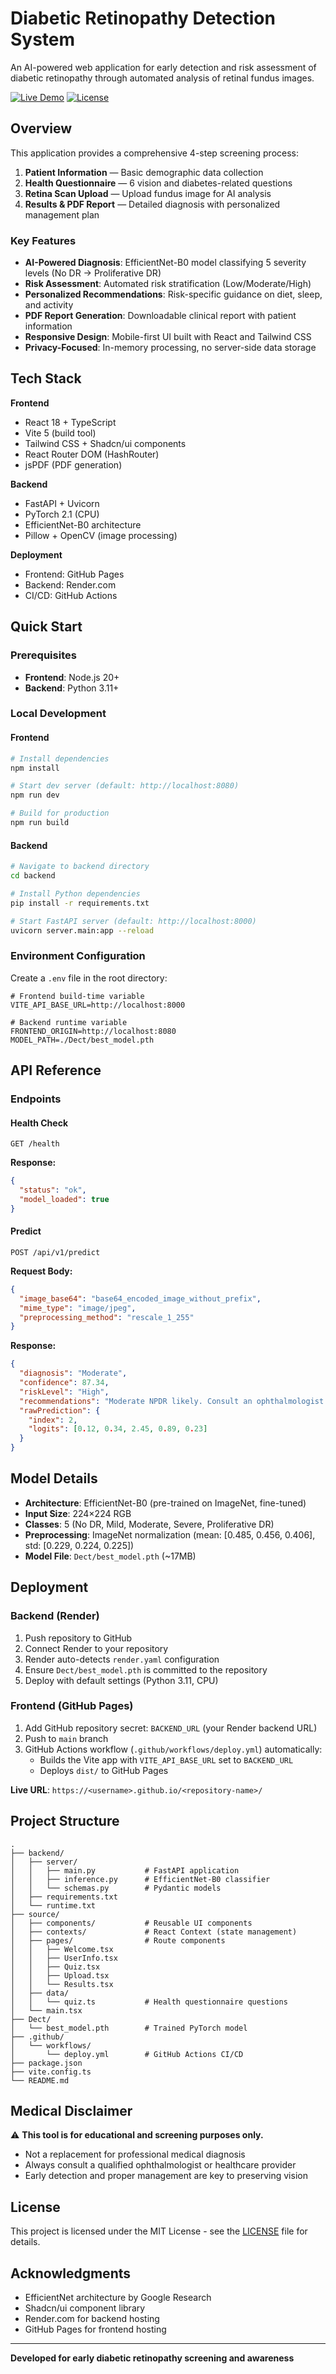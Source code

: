 # Diabetic Retinopathy Detection System

An AI-powered web application for early detection and risk assessment of diabetic retinopathy through automated analysis of retinal fundus images.

[![Live Demo](https://img.shields.io/badge/demo-live-brightgreen)](https://rishi5377.github.io/Diabetic-Retinopathy-Detector_2/)
[![License](https://img.shields.io/badge/license-MIT-blue.svg)](LICENSE)

## Overview

This application provides a comprehensive 4-step screening process:
1. **Patient Information** — Basic demographic data collection
2. **Health Questionnaire** — 6 vision and diabetes-related questions
3. **Retina Scan Upload** — Upload fundus image for AI analysis
4. **Results & PDF Report** — Detailed diagnosis with personalized management plan

### Key Features

- **AI-Powered Diagnosis**: EfficientNet-B0 model classifying 5 severity levels (No DR → Proliferative DR)
- **Risk Assessment**: Automated risk stratification (Low/Moderate/High)
- **Personalized Recommendations**: Risk-specific guidance on diet, sleep, and activity
- **PDF Report Generation**: Downloadable clinical report with patient information
- **Responsive Design**: Mobile-first UI built with React and Tailwind CSS
- **Privacy-Focused**: In-memory processing, no server-side data storage

## Tech Stack

**Frontend**
- React 18 + TypeScript
- Vite 5 (build tool)
- Tailwind CSS + Shadcn/ui components
- React Router DOM (HashRouter)
- jsPDF (PDF generation)

**Backend**
- FastAPI + Uvicorn
- PyTorch 2.1 (CPU)
- EfficientNet-B0 architecture
- Pillow + OpenCV (image processing)

**Deployment**
- Frontend: GitHub Pages
- Backend: Render.com
- CI/CD: GitHub Actions

## Quick Start

### Prerequisites

- **Frontend**: Node.js 20+
- **Backend**: Python 3.11+

### Local Development

#### Frontend

```bash
# Install dependencies
npm install

# Start dev server (default: http://localhost:8080)
npm run dev

# Build for production
npm run build
```

#### Backend

```bash
# Navigate to backend directory
cd backend

# Install Python dependencies
pip install -r requirements.txt

# Start FastAPI server (default: http://localhost:8000)
uvicorn server.main:app --reload
```

### Environment Configuration

Create a `.env` file in the root directory:

```env
# Frontend build-time variable
VITE_API_BASE_URL=http://localhost:8000

# Backend runtime variable
FRONTEND_ORIGIN=http://localhost:8080
MODEL_PATH=./Dect/best_model.pth
```

## API Reference

### Endpoints

#### Health Check
```http
GET /health
```
**Response:**
```json
{
  "status": "ok",
  "model_loaded": true
}
```

#### Predict
```http
POST /api/v1/predict
```
**Request Body:**
```json
{
  "image_base64": "base64_encoded_image_without_prefix",
  "mime_type": "image/jpeg",
  "preprocessing_method": "rescale_1_255"
}
```
**Response:**
```json
{
  "diagnosis": "Moderate",
  "confidence": 87.34,
  "riskLevel": "High",
  "recommendations": "Moderate NPDR likely. Consult an ophthalmologist...",
  "rawPrediction": {
    "index": 2,
    "logits": [0.12, 0.34, 2.45, 0.89, 0.23]
  }
}
```

## Model Details

- **Architecture**: EfficientNet-B0 (pre-trained on ImageNet, fine-tuned)
- **Input Size**: 224×224 RGB
- **Classes**: 5 (No DR, Mild, Moderate, Severe, Proliferative DR)
- **Preprocessing**: ImageNet normalization (mean: [0.485, 0.456, 0.406], std: [0.229, 0.224, 0.225])
- **Model File**: `Dect/best_model.pth` (~17MB)

## Deployment

### Backend (Render)

1. Push repository to GitHub
2. Connect Render to your repository
3. Render auto-detects `render.yaml` configuration
4. Ensure `Dect/best_model.pth` is committed to the repository
5. Deploy with default settings (Python 3.11, CPU)

### Frontend (GitHub Pages)

1. Add GitHub repository secret: `BACKEND_URL` (your Render backend URL)
2. Push to `main` branch
3. GitHub Actions workflow (`.github/workflows/deploy.yml`) automatically:
   - Builds the Vite app with `VITE_API_BASE_URL` set to `BACKEND_URL`
   - Deploys `dist/` to GitHub Pages

**Live URL**: `https://<username>.github.io/<repository-name>/`

## Project Structure

```
.
├── backend/
│   ├── server/
│   │   ├── main.py           # FastAPI application
│   │   ├── inference.py      # EfficientNet-B0 classifier
│   │   └── schemas.py        # Pydantic models
│   ├── requirements.txt
│   └── runtime.txt
├── source/
│   ├── components/           # Reusable UI components
│   ├── contexts/             # React Context (state management)
│   ├── pages/                # Route components
│   │   ├── Welcome.tsx
│   │   ├── UserInfo.tsx
│   │   ├── Quiz.tsx
│   │   ├── Upload.tsx
│   │   └── Results.tsx
│   ├── data/
│   │   └── quiz.ts           # Health questionnaire questions
│   └── main.tsx
├── Dect/
│   └── best_model.pth        # Trained PyTorch model
├── .github/
│   └── workflows/
│       └── deploy.yml        # GitHub Actions CI/CD
├── package.json
├── vite.config.ts
└── README.md
```

## Medical Disclaimer

⚠️ **This tool is for educational and screening purposes only.**

- Not a replacement for professional medical diagnosis
- Always consult a qualified ophthalmologist or healthcare provider
- Early detection and proper management are key to preserving vision

## License

This project is licensed under the MIT License - see the [LICENSE](LICENSE) file for details.

## Acknowledgments

- EfficientNet architecture by Google Research
- Shadcn/ui component library
- Render.com for backend hosting
- GitHub Pages for frontend hosting

---

**Developed for early diabetic retinopathy screening and awareness**
